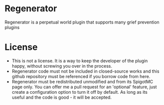 # Regenerator
Regenerator is a perpetual world plugin that supports many grief prevention plugins

# License
- This is not a license. It is a way to keep the developer of the plugin happy, without screwing you over in the process.
- Regenerator code must not be included in closed-source works and this github repository must be referenced if you borrow code from here.
- Regenerator must be redistributed unmodified and from its SpigotMC page only. You can offer me a pull request for an 'optional' feature, just create a configuration option to turn it off by default. As long as its useful and the code is good - it will be accepted.
